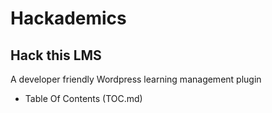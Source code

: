 # Hackademics

## Hack this LMS

A developer friendly Wordpress learning management plugin

* Table Of Contents (TOC.md)
